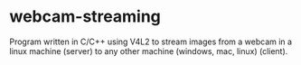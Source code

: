 # webcam-streaming
Program written in C/C++ using V4L2 to stream images from a webcam in a linux machine (server) to any other machine (windows, mac, linux) (client).
